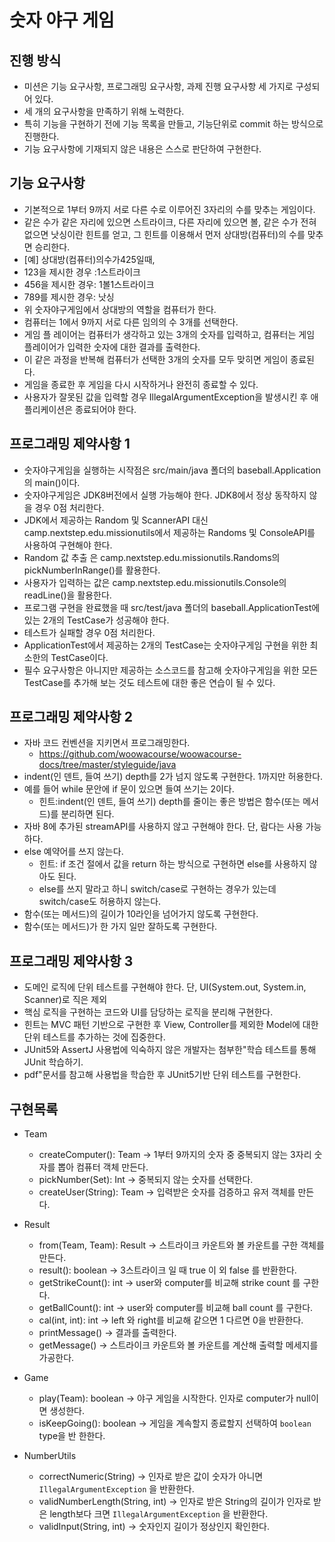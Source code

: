 # 숫자 야구 게임

## 진행 방식
* 미션은 기능 요구사항, 프로그래밍 요구사항, 과제 진행 요구사항 세 가지로 구성되어 있다. 
* 세 개의 요구사항을 만족하기 위해 노력한다.
* 특히 기능을 구현하기 전에 기능 목록을 만들고, 기능단위로 commit 하는 방식으로 진행한다.
* 기능 요구사항에 기재되지 않은 내용은 스스로 판단하여 구현한다.

## 기능 요구사항
* 기본적으로 1부터 9까지 서로 다른 수로 이루어진 3자리의 수를 맞추는 게임이다.
* 같은 수가 같은 자리에 있으면 스트라이크, 다른 자리에 있으면 볼, 같은 수가 전혀 없으면 낫싱이란 힌트를 얻고, 그 힌트를 이용해서 먼저 상대방(컴퓨터)의 수를 맞추면 승리한다.
* [예] 상대방(컴퓨터)의수가425일때,
* 123을 제시한 경우 :1스트라이크
* 456을 제시한 경우: 1볼1스트라이크
* 789를 제시한 경우: 낫싱
* 위 숫자야구게임에서 상대방의 역할을 컴퓨터가 한다.
* 컴퓨터는 1에서 9까지 서로 다른 임의의 수 3개를 선택한다.
* 게임 플 레이어는 컴퓨터가 생각하고 있는 3개의 숫자를 입력하고, 컴퓨터는 게임 플레이어가 입력한 숫자에 대한 결과를 출력한다.
* 이 같은 과정을 반복해 컴퓨터가 선택한 3개의 숫자를 모두 맞히면 게임이 종료된다.
* 게임을 종료한 후 게임을 다시 시작하거나 완전히 종료할 수 있다.
* 사용자가 잘못된 값을 입력할 경우 IllegalArgumentException을 발생시킨 후 애플리케이션은 종료되어야 한다.

## 프로그래밍 제약사항 1
* 숫자야구게임을 실행하는 시작점은 src/main/java 폴더의 baseball.Application의 main()이다.
* 숫자야구게임은 JDK8버전에서 실행 가능해야 한다. JDK8에서 정상 동작하지 않을 경우 0점 처리한다.
* JDK에서 제공하는 Random 및 ScannerAPI 대신 camp.nextstep.edu.missionutils에서 제공하는 Randoms 및 ConsoleAPI를 사용하여 구현해야 한다.
* Random 값 추출 은 camp.nextstep.edu.missionutils.Randoms의 pickNumberInRange()를 활용한다.
* 사용자가 입력하는 값은 camp.nextstep.edu.missionutils.Console의 readLine()을 활용한다.
* 프로그램 구현을 완료했을 때 src/test/java 폴더의 baseball.ApplicationTest에 있는 2개의 TestCase가 성공해야 한다.
* 테스트가 실패할 경우 0점 처리한다.
* ApplicationTest에서 제공하는 2개의 TestCase는 숫자야구게임 구현을 위한 최소한의 TestCase이다.
* 필수 요구사항은 아니지만 제공하는 소스코드를 참고해 숫자야구게임을 위한 모든 TestCase를 추가해 보는 것도 테스트에 대한 좋은 연습이 될 수 있다.

## 프로그래밍 제약사항 2
* 자바 코드 컨벤션을 지키면서 프로그래밍한다.
  * https://github.com/woowacourse/woowacourse-docs/tree/master/styleguide/java
* indent(인 덴트, 들여 쓰기) depth를 2가 넘지 않도록 구현한다. 1까지만 허용한다.
* 예를 들어 while 문안에 if 문이 있으면 들여 쓰기는 2이다.
  * 힌트:indent(인 덴트, 들여 쓰기) depth를 줄이는 좋은 방법은 함수(또는 메서드)를 분리하면 된다.
* 자바 8에 추가된 streamAPI를 사용하지 않고 구현해야 한다. 단, 람다는 사용 가능하다.
* else 예약어를 쓰지 않는다.
  * 힌트: if 조건 절에서 값을 return 하는 방식으로 구현하면 else를 사용하지 않아도 된다.
  * else를 쓰지 말라고 하니 switch/case로 구현하는 경우가 있는데 switch/case도 허용하지 않는다.
* 함수(또는 메서드)의 길이가 10라인을 넘어가지 않도록 구현한다.
* 함수(또는 메서드)가 한 가지 일만 잘하도록 구현한다.

## 프로그래밍 제약사항 3
* 도메인 로직에 단위 테스트를 구현해야 한다. 단, UI(System.out, System.in, Scanner)로 직은 제외
* 핵심 로직을 구현하는 코드와 UI를 담당하는 로직을 분리해 구현한다.
* 힌트는 MVC 패턴 기반으로 구현한 후 View, Controller를 제외한 Model에 대한 단위 테스트를 추가하는 것에 집중한다.
* JUnit5와 AssertJ 사용법에 익숙하지 않은 개발자는 첨부한"학습 테스트를 통해 JUnit 학습하기.
* pdf"문서를 참고해 사용법을 학습한 후 JUnit5기반 단위 테스트를 구현한다.

## 구현목록
* Team
  * createComputer(): Team -> 1부터 9까지의 숫자 중 중복되지 않는 3자리 숫자를 뽑아 컴퓨터 객체 만든다.
  * pickNumber(Set): Int -> 중복되지 않는 숫자를 선택한다.
  * createUser(String): Team -> 입력받은 숫자를 검증하고 유저 객체를 만든다.

* Result
  * from(Team, Team): Result -> 스트라이크 카운트와 볼 카운트를 구한 객체를 만든다.
  * result(): boolean -> 3스트라이크 일 때 true 이 외 false 를 반환한다.
  * getStrikeCount(): int -> user와 computer를 비교해 strike count 를 구한다.
  * getBallCount(): int -> user와 computer를 비교해 ball count 를 구한다.
  * cal(int, int): int -> left 와 right를 비교해 같으면 1 다르면 0을 반환한다.
  * printMessage() -> 결과를 출력한다.
  * getMessage() -> 스트라이크 카운트와 볼 카운트를 계산해 출력할 메세지를 가공한다.

* Game
  * play(Team): boolean -> 야구 게임을 시작한다. 인자로 computer가 null이면 생성한다.
  * isKeepGoing(): boolean -> 게임을 계속할지 종료할지 선택하여 `boolean` type을 반 한한다.

* NumberUtils
  * correctNumeric(String) -> 인자로 받은 값이 숫자가 아니면 `IllegalArgumentException` 을 반환한다.
  * validNumberLength(String, int) -> 인자로 받은 String의 길이가 인자로 받은 length보다 크면 `IllegalArgumentException` 을 반환한다.
  * validInput(String, int) -> 숫자인지 길이가 정상인지 확인한다.